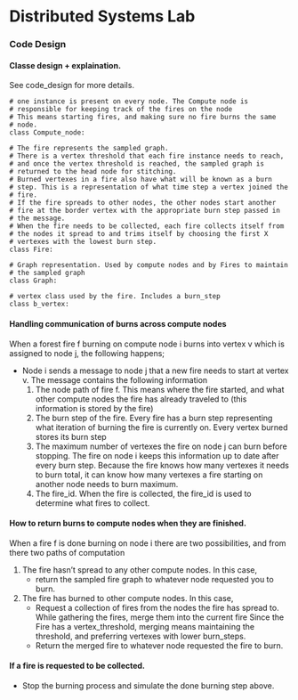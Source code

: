 # Distributed Systems Lab


### Code Design
#### Classe design + explaination.
See code_design for more details.

```
# one instance is present on every node. The Compute node is
# responsible for keeping track of the fires on the node
# This means starting fires, and making sure no fire burns the same
# node.
class Compute_node:

# The fire represents the sampled graph.
# There is a vertex threshold that each fire instance needs to reach, 
# and once the vertex threshold is reached, the sampled graph is 
# returned to the head node for stitching.
# Burned vertexes in a fire also have what will be known as a burn 
# step. This is a representation of what time step a vertex joined the 
# fire.
# If the fire spreads to other nodes, the other nodes start another 
# fire at the border vertex with the appropriate burn step passed in 
# the message.
# When the fire needs to be collected, each fire collects itself from 
# the nodes it spread to and trims itself by choosing the first X 
# vertexes with the lowest burn step.
class Fire:

# Graph representation. Used by compute nodes and by Fires to maintain 
# the sampled graph
class Graph:

# vertex class used by the fire. Includes a burn_step
class b_vertex:
```

#### Handling communication of burns across compute nodes
When a forest fire f burning on compute node i burns into vertex v which is assigned to node j, the following happens;
- Node i sends a message to node j that a new fire needs to start at vertex v. The message contains the following information
    1. The node path of fire f. This means where the fire started, and what other compute nodes the fire has already traveled to (this information is stored by the fire)
    2. The burn step of the fire. Every fire has a burn step representing what iteration of burning the fire is currently on. Every vertex burned stores its burn step
    3. The maximum number of vertexes the fire on node j can burn before stopping. The fire on node i keeps this information up to date after every burn step. Because the fire knows how many vertexes it needs to burn total, it can know how many vertexes a fire starting on another node needs to burn maximum.
    4. The fire_id. When the fire is collected, the fire_id is used to determine what fires to collect.
#### How to return burns to compute nodes when they are finished.
When a fire f is done burning on node i there are two possibilities, and from there two paths of computation
1. The fire hasn’t spread to any other compute nodes. In this case,
    - return the sampled fire graph to whatever node requested you to burn.
2. The fire has burned to other compute nodes. In this case,
    - Request a collection of fires from the nodes the fire has spread to.
While gathering the fires, merge them into the current fire
Since the Fire has a vertex_threshold, merging means maintaining the threshold, and preferring vertexes with lower burn_steps.
    - Return the merged fire to whatever node requested the fire to burn.

#### If a fire is requested to be collected.
- Stop the burning process and simulate the done burning step above.